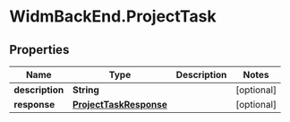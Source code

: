 # WidmBackEnd.ProjectTask

## Properties

Name | Type | Description | Notes
------------ | ------------- | ------------- | -------------
**description** | **String** |  | [optional] 
**response** | [**ProjectTaskResponse**](ProjectTaskResponse.md) |  | [optional] 


